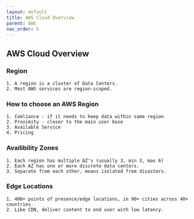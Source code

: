 ```yaml
---
layout: default
title: AWS Cloud Overview
parent: AWS
nav_order: 5
---
```


## AWS Cloud Overview

### Region

    1. A region is a cluster of Data Centers.
    2. Most AWS services are region-scoped.

### How to choose an AWS Region

    1. Comliance - if it needs to keep data within same region
    2. Proximity - closer to the main user base
    3. Available Service
    4. Pricing

### Availibility Zones

    1. Each region has multiple AZ's (usually 3, min 3, max 6)
    2. Each AZ has one or more discrete data centers.
    3. Separate from each other, means isolated from disasters.

### Edge Locations

    1. 400+ points of presence/edge locations, in 90+ cities across 40+ countries.
    2. Like CDN, deliver content to end user with low latency.
